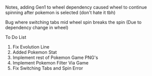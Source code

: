 Notes, adding Gen1 to wheel dependency caused wheel to continue spinning after pokemon is selected (don't hate it tbh)

Bug where switching tabs mid wheel spin breaks the spin
(Due to dependency change in wheel)

To Do List
1. Fix Evolution Line
2. Added Pokemon Stat
3. Implement rest of Pokemon Game PNG's
4. Implement Pokemon Filter Via Game
5. Fix Switching Tabs and Spin Error